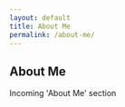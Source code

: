 ```yaml
---
layout: default
title: About Me
permalink: /about-me/
---
```

## About Me

Incoming 'About Me' section
